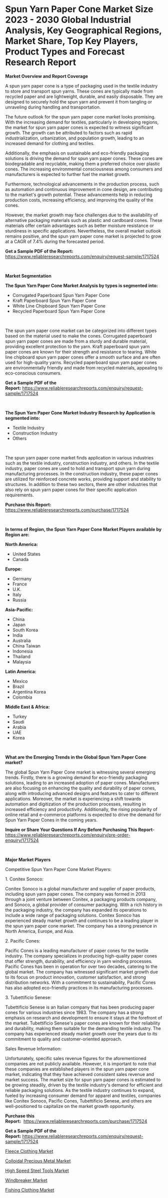 <p><h1>Spun Yarn Paper Cone Market Size 2023 - 2030 Global Industrial Analysis, Key Geographical Regions, Market Share, Top Key Players, Product Types and Forecast Research Report</h1></p><p><strong>Market Overview and Report Coverage</strong></p>
<p><p>A spun yarn paper cone is a type of packaging used in the textile industry to store and transport spun yarns. These cones are typically made from recycled paper and are lightweight, durable, and easily disposable. They are designed to securely hold the spun yarn and prevent it from tangling or unraveling during handling and transportation.</p><p>The future outlook for the spun yarn paper cone market looks promising. With the increasing demand for textiles, particularly in developing regions, the market for spun yarn paper cones is expected to witness significant growth. The growth can be attributed to factors such as rapid industrialization, urbanization, and population growth, leading to an increased demand for clothing and textiles.</p><p>Additionally, the emphasis on sustainable and eco-friendly packaging solutions is driving the demand for spun yarn paper cones. These cones are biodegradable and recyclable, making them a preferred choice over plastic cones. The increasing environmental consciousness among consumers and manufacturers is expected to further fuel the market growth.</p><p>Furthermore, technological advancements in the production process, such as automation and continuous improvement in cone design, are contributing to the market's growth potential. These advancements help in reducing production costs, increasing efficiency, and improving the quality of the cones.</p><p>However, the market growth may face challenges due to the availability of alternative packaging materials such as plastic and cardboard cones. These materials offer certain advantages such as better moisture resistance or sturdiness in specific applications. Nevertheless, the overall market outlook remains positive, and the spun yarn paper cone market is projected to grow at a CAGR of 7.4% during the forecasted period.</p></p>
<p><strong>Get a Sample PDF of the Report:</strong> <a href="https://www.reliableresearchreports.com/enquiry/request-sample/1717524">https://www.reliableresearchreports.com/enquiry/request-sample/1717524</a></p>
<p>&nbsp;</p>
<p><strong>Market Segmentation</strong></p>
<p><strong>The Spun Yarn Paper Cone Market Analysis by types is segmented into:</strong></p>
<p><ul><li>Corrugated Paperboard Spun Yarn Paper Cone</li><li>Kraft Paperboard Spun Yarn Paper Cone</li><li>White Line Chipboard Spun Yarn Paper Cone</li><li>Recycled Paperboard Spun Yarn Paper Cone</li></ul></p>
<p>&nbsp;</p>
<p><p>The spun yarn paper cone market can be categorized into different types based on the material used to make the cones. Corrugated paperboard spun yarn paper cones are made from a sturdy and durable material, providing excellent protection to the yarn. Kraft paperboard spun yarn paper cones are known for their strength and resistance to tearing. White line chipboard spun yarn paper cones offer a smooth surface and are often used for high-quality yarns. Recycled paperboard spun yarn paper cones are environmentally friendly and made from recycled materials, appealing to eco-conscious consumers.</p></p>
<p><strong>Get a Sample PDF of the Report:</strong>&nbsp;<a href="https://www.reliableresearchreports.com/enquiry/request-sample/1717524">https://www.reliableresearchreports.com/enquiry/request-sample/1717524</a></p>
<p>&nbsp;</p>
<p><strong>The Spun Yarn Paper Cone Market Industry Research by Application is segmented into:</strong></p>
<p><ul><li>Textile Industry</li><li>Construction Industry</li><li>Others</li></ul></p>
<p>&nbsp;</p>
<p><p>The spun yarn paper cone market finds application in various industries such as the textile industry, construction industry, and others. In the textile industry, paper cones are used to hold and transport spun yarn during manufacturing processes. In the construction industry, these paper cones are utilized for reinforced concrete works, providing support and stability to structures. In addition to these two sectors, there are other industries that also rely on spun yarn paper cones for their specific application requirements.</p></p>
<p><strong>Purchase this Report:</strong>&nbsp; <a href="https://www.reliableresearchreports.com/purchase/1717524">https://www.reliableresearchreports.com/purchase/1717524</a></p>
<p>&nbsp;</p>
<p><strong>In terms of Region, the Spun Yarn Paper Cone Market Players available by Region are:</strong></p>
<p>
    <p> <strong> North America: </strong>
        <ul>
            <li>United States</li>
            <li>Canada</li>
        </ul>
        </p> 
    <p> <strong> Europe: </strong>
        <ul>
            <li>Germany</li>
            <li>France</li>
            <li>U.K.</li>
            <li>Italy</li>
            <li>Russia</li>
        </ul>
        </p> 
    <p> <strong> Asia-Pacific: </strong>
        <ul>
            <li>China</li>
            <li>Japan</li>
            <li>South Korea</li>
            <li>India</li>
            <li>Australia</li>
            <li>China Taiwan</li>
            <li>Indonesia</li>
            <li>Thailand</li>
            <li>Malaysia</li>
        </ul>
        </p> 
    <p> <strong> Latin America: </strong>
        <ul>
            <li>Mexico</li>
            <li>Brazil</li>
            <li>Argentina Korea</li>
            <li>Colombia</li>
        </ul>
        </p> 
    <p> <strong> Middle East & Africa: </strong>
        <ul>
            <li>Turkey</li>
            <li>Saudi</li>
            <li>Arabia</li>
            <li>UAE</li>
            <li>Korea</li>
        </ul>
    </p>
    </p>
<p>&nbsp;</p>
<p><strong>What are the Emerging Trends in the Global Spun Yarn Paper Cone market?</strong></p>
<p><p>The global Spun Yarn Paper Cone market is witnessing several emerging trends. Firstly, there is a growing demand for eco-friendly packaging solutions, leading to an increased adoption of paper cones. Manufacturers are also focusing on enhancing the quality and durability of paper cones, along with introducing advanced designs and features to cater to different applications. Moreover, the market is experiencing a shift towards automation and digitization of the production processes, resulting in increased efficiency and productivity. Additionally, the rising popularity of online retail and e-commerce platforms is expected to drive the demand for Spun Yarn Paper Cones in the coming years.</p></p>
<p><strong>Inquire or Share Your Questions If Any Before Purchasing This Report</strong>- <a href="https://www.reliableresearchreports.com/enquiry/pre-order-enquiry/1717524">https://www.reliableresearchreports.com/enquiry/pre-order-enquiry/1717524</a></p>
<p>&nbsp;</p>
<p><strong>Major Market Players</strong></p>
<p><p>Competitive Spun Yarn Paper Cone Market Players:</p><p>1. Conitex Sonoco:</p><p>Conitex Sonoco is a global manufacturer and supplier of paper products, including spun yarn paper cones. The company was formed in 2013 through a joint venture between Conitex, a packaging products company, and Sonoco, a global provider of consumer packaging. With a rich history in the packaging industry, the company has expanded its operations to include a wide range of packaging solutions. Conitex Sonoco has experienced steady market growth and continues to be a leading player in the spun yarn paper cone market. The company has a strong presence in North America, Europe, and Asia.</p><p>2. Pacific Cones:</p><p>Pacific Cones is a leading manufacturer of paper cones for the textile industry. The company specializes in producing high-quality paper cones that offer strength, durability, and efficiency in yarn winding processes. Pacific Cones has been in operation for over two decades, catering to the global market. The company has witnessed significant market growth due to its focus on product innovation, customer satisfaction, and strong distribution networks. With a commitment to sustainability, Pacific Cones has also adopted eco-friendly practices in its manufacturing processes.</p><p>3. Tubettificio Senese:</p><p>Tubettificio Senese is an Italian company that has been producing paper cones for various industries since 1983. The company has a strong emphasis on research and development to ensure it stays at the forefront of the market. Tubettificio Senese's paper cones are known for their reliability and durability, making them suitable for the demanding textile industry. The company has experienced steady market growth over the years due to its commitment to quality and customer-oriented approach.</p><p>Sales Revenue Information:</p><p>Unfortunately, specific sales revenue figures for the aforementioned companies are not publicly available. However, it is important to note that these companies are established players in the spun yarn paper cone market, indicating that they have achieved consistent sales revenue and market success. The market size for spun yarn paper cones is estimated to be growing steadily, driven by the textile industry's demand for efficient and reliable packaging solutions. As the textile industry continues to expand, fueled by increasing consumer demand for apparel and textiles, companies like Conitex Sonoco, Pacific Cones, Tubettificio Senese, and others are well-positioned to capitalize on the market growth opportunity.</p></p>
<p><strong>Purchase this Report:</strong>&nbsp;&nbsp;<a href="https://www.reliableresearchreports.com/purchase/1717524">https://www.reliableresearchreports.com/purchase/1717524</a></p>
<p></p>
<p><strong>Get a Sample PDF of the Report:</strong>&nbsp;<a href="https://www.reliableresearchreports.com/enquiry/request-sample/1717524">https://www.reliableresearchreports.com/enquiry/request-sample/1717524</a></p>
<p><p><a href="https://www.linkedin.com/pulse/fleece-clothing-market-size-share-amp-trends-analysis-report/">Fleece Clothing Market</a></p><p><a href="https://medium.com/@kimwalker82/colloidal-precious-metal-market-insights-into-market-cagr-market-trends-and-growth-strategies-1e4e3f603dec">Colloidal Precious Metal Market</a></p><p><a href="https://medium.com/@oletawunsch/analyzing-high-speed-steel-tools-market-global-industry-perspective-and-forecast-2023-to-2030-ed5c64940053">High Speed Steel Tools Market</a></p><p><a href="https://www.linkedin.com/pulse/windbreaker-market-size-share-global-analysis-report-2023/">Windbreaker Market</a></p><p><a href="https://www.linkedin.com/pulse/decoding-fishing-clothing-market-deep-dive-latest-trends/">Fishing Clothing Market</a></p></p>